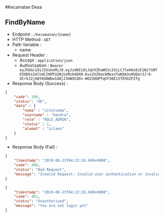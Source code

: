 #Kecamatan Desa

## FindByName

+ Endpoint : ``/kecamatan/{name}``
+ HTTP Method : `GET`
+ Path Variable :
  + name
+ Request Header :
  + Accept : `application/json`
  + Authorization : `Bearer eyJhbGciOiJIUzUxMiJ9.eyJzdWIiOiJqYXZhaW51c2UiLCJleHAiOjE1NjY1NTE5ODksImlhdCI6MTU2NjUzMzk4OX0.Kvx2VZkmckMexnTwK8A3vHSDar3J-K-dCrkJ2jmQtKdAWbw1dAjJ34WXCQXs-WO23OQPTqVF36E1STEhGZFZfg`
+ Response Body (Success) :

```json
{
    "code": 200,
    "status": "OK",
    "data" : {
        "nama" : "sitoluama",
        "username" : "hendra",
        "role" : "ROLE_ADMIN",
        "status" : 1,
        "alamat" : "silaen"  
    }   
}
```
+ Response Body (Fail) :

```json
{
    "timestamp": "2019-08-23T04:22:26.690+0000",
    "code": 400,
    "status": "Bad Request",
    "message": "Invalid Request: Invalid user authentication or invalid request format"
}
```

```json
{
    "timestamp": "2019-08-23T04:22:26.690+0000",
    "code": 401,
    "status": "Unauthorized",
    "message": "You are not login yet"
}
```
